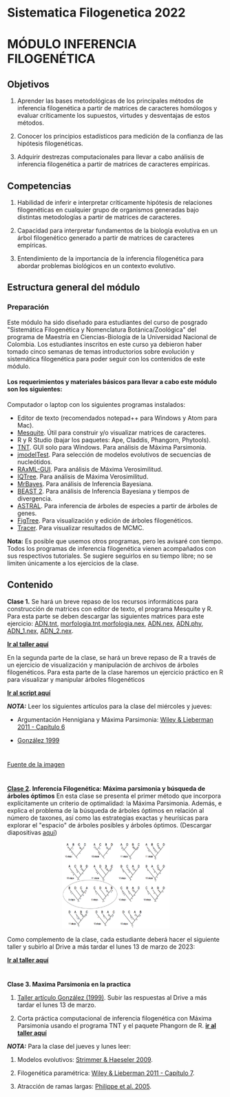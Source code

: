 # Sistematica Filogenetica 2022

# MÓDULO INFERENCIA FILOGENÉTICA

## Objetivos

1. Aprender las bases metodológicas de los principales métodos de inferencia filogenética a partir de matrices de caracteres homólogos y evaluar críticamente los supuestos, virtudes y desventajas de estos métodos.

2. Conocer los principios estadísticos para medición de la confianza de las hipótesis filogenéticas.  

3. Adquirir destrezas computacionales para llevar a cabo análisis de inferencia filogenética a partir de matrices de caracteres empíricas.

## Competencias

1. Habilidad de inferir e interpretar críticamente hipótesis de relaciones filogenéticas en cualquier grupo de organismos generadas bajo distintas metodologías a partir de matrices de caracteres.

2. Capacidad para interpretar fundamentos de la biología evolutiva en un árbol filogenético generado a partir de matrices de caracteres empíricas.

3. Entendimiento de la importancia de la inferencia filogenética para abordar problemas biológicos en un contexto evolutivo.

## Estructura general del módulo

### Preparación

Este módulo ha sido diseñado para estudiantes del curso de posgrado "Sistemática Filogenética y Nomenclatura Botánica/Zoológica" del programa de Maestría en Ciencias-Biología de la Universidad Nacional de Colombia. Los estudiantes inscritos en este curso ya debieron haber tomado cinco semanas de temas introductorios sobre evolución y sistemática filogenética para poder seguir con los contenidos de este módulo.

#### Los requerimientos y materiales básicos para llevar a cabo este módulo son los siguientes:

Computador o laptop con los siguientes programas instalados: 
- Editor de texto (recomendados notepad++ para Windows y Atom para Mac).
- [Mesquite](https://www.mesquiteproject.org/). Útil para construir y/o visualizar matrices de caracteres.
- R y R Studio (bajar los paquetes: Ape, Claddis, Phangorn, Phytools).
- [TNT](http://www.lillo.org.ar/phylogeny/tnt/). GUI solo para Windows. Para análisis de Máxima Parsimonia.
- [jmodelTest](https://github.com/ddarriba/jmodeltest2). Para selección de modelos evolutivos de secuencias de nucleótidos.
- [RAxML-GUI](https://antonellilab.github.io/raxmlGUI/). Para análisis de Máxima Verosimilitud.
- [IQTree](http://www.iqtree.org/). Para análisis de Máxima Verosimilitud.
- [MrBayes](http://nbisweden.github.io/MrBayes/download.html). Para análisis de Inferencia Bayesiana.
- [BEAST 2](https://www.beast2.org/). Para análisis de Inferencia Bayesiana y tiempos de divergencia.
- [ASTRAL](https://github.com/smirarab/ASTRAL/blob/master/README.md). Para inferencia de árboles de especies a partir de árboles de genes.
- [FigTree](https://github.com/rambaut/figtree/releases). Para visualización y edición de árboles filogenéticos.
- [Tracer](https://github.com/beast-dev/tracer/releases/tag/v1.7.1). Para visualizar resultados de MCMC.

**Nota:** Es posible que usemos otros programas, pero les avisaré con tiempo. Todos los programas de inferencia filogenética vienen acompañados con sus respectivos tutoriales. Se sugiere seguirlos en su tiempo libre; no se limiten únicamente a los ejercicios de la clase.  

## Contenido

**Clase 1.** Se hará un breve repaso de los recursos informáticos para construcción de matrices con editor de texto, el programa Mesquite y R. Para esta parte se deben descargar las siguientes matrices para este ejercicio: [ADN.tnt](/Clase_1/ADN.tnt), [morfologia.tnt](/Clase_1/morfologia.tnt),[morfologia.nex](/Clase_1/morfologia.nex), [ADN.nex](/Clase_1/ADN.nex), [ADN.phy](/Clase_1/ADN.phy), [ADN_1.nex](/Clase_1/ADN_1.nex), [ADN_2.nex](/Clase_1/ADN_2.nex). 

**[Ir al taller aquí](/Clase_1/Taller_matrices.md)**

En la segunda parte de la clase, se hará un breve repaso de R a través de un ejercicio de visualización y manipulación de archivos de árboles filogenéticos. Para esta parte de la clase haremos un ejercicio práctico en R para visualizar y manipular árboles filogenéticos 

**[Ir al script aquí](/Clase_1/Manipulacion_arboles.R)**

**_NOTA:_** Leer los siguientes artículos para la clase del miércoles y jueves:

- Argumentación Hennigiana y Máxima Parsimonia: [Wiley & Lieberman 2011 - Capítulo 6](/Clase_1/MP_Wiley_Lieberman.pdf)

- [González 1999](/Clase_1/Gonzalez_1999_Aristolochia.pdf)

#

[Fuente de la imagen](https://www.researchgate.net/publication/330808851/figure/fig1/AS:721682977275905@1549074038961/Effect-of-introgression-and-incomplete-lineage-sorting-ILS-in-molecular.png)

#

**[Clase 2](/clase_2/clase_2.pdf). Inferencia Filogenética: Máxima parsimonia y búsqueda de árboles óptimos** En esta clase se presenta el primer método que incorpora explícitamente un criterio de optimalidad: la Máxima Parsimonia. Además, e explica el problema de la búsqueda de árboles óptimos en relación al número de taxones, así como las estrategias exactas y heurísicas para explorar el "espacio" de árboles posibles y árboles óptimos. (Descargar diapositivas [aquí](/clase_2/clase_2.pdf))

<p align="center">
  <img src="https://github.com/jaaguirresant/Sistematica-Filogenetica/blob/master/Clase_3/Strict.png" width="250" height="200" />
</p>

Como complemento de la clase, cada estudiante deberá hacer el siguiente taller y subirlo al Drive a más tardar el lunes 13 de marzo de 2023:

**[Ir al taller aquí](/clase_2/Taller_2.md)**

#

**Clase 3. Maxima Parsimonia en la practica** 


1. [Taller artículo González (1999)](/clase_3/Taller_Lectura_Gonzalez_1999.md). Subir las respuestas al Drive a más tardar el lunes 13 de marzo.

2. Corta práctica computacional de inferencia filogenética con Máxima Parsimonia usando el programa TNT y el paquete Phangorn de R. **[ir al taller aquí](/clase_3/Taller_MP2.md)**


**_NOTA:_** Para la clase del jueves y lunes leer:

1. Modelos evolutivos: [Strimmer & Haeseler 2009](/clase_3/Modelos.pdf).

2. Filogenética paramétrica: [Wiley & Lieberman 2011 - Capítulo 7](/clase_3/Parametric_Phylogenetics.pdf).

3. Atracción de ramas largas: [Philippe et al. 2005](/clase_3/LBA_2005.pdf).

#
